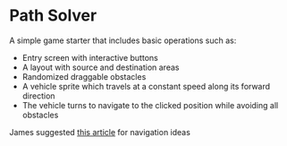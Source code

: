 # Path Solver
A simple game starter that includes basic operations such as:
- Entry screen with interactive buttons
- A layout with source and destination areas
- Randomized draggable obstacles
- A vehicle sprite which travels at a constant speed along its forward direction
- The vehicle turns to navigate to the clicked position while avoiding all obstacles

James suggested [this article](https://docs.godotengine.org/en/stable/tutorials/navigation/navigation_introduction_2d.html) for navigation ideas